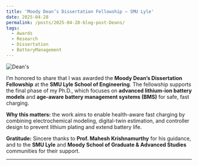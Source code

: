 ```yaml
---
title: 'Moody Dean’s Dissertation Fellowship — SMU Lyle'
date: 2025-04-28
permalink: /posts/2025-04-28-blog-post-Deans/
tags:
  - Awards
  - Research
  - Dissertation
  - BatteryManagement
---
```


![Dean's](https://github.com/user-attachments/assets/713b7e6a-0573-4b34-a6f9-bc5f5d4f484d)

I’m honored to share that I was awarded the **Moody Dean’s Dissertation Fellowship** at the **SMU Lyle School of Engineering**. The fellowship supports the final phase of my Ph.D., which focuses on **advanced lithium-ion battery models** and **age-aware battery management systems (BMS)** for safe, fast charging.

**Why this matters:** the work aims to enable health-aware fast charging by combining electrochemical modeling, digital-twin estimation, and controller design to prevent lithium plating and extend battery life.

**Gratitude:** Sincere thanks to **Prof. Mahesh Krishnamurthy** for his guidance, and to the **SMU Lyle** and **Moody School of Graduate & Advanced Studies** communities for their support.

------
